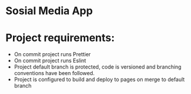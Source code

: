 # Sosial Media App

# Project requirements:
- On commit project runs Prettier
- On commit project runs Eslint
- Project default branch is protected, code is versioned and branching conventions have been followed.
- Project is configured to build and deploy to pages on merge to default branch
